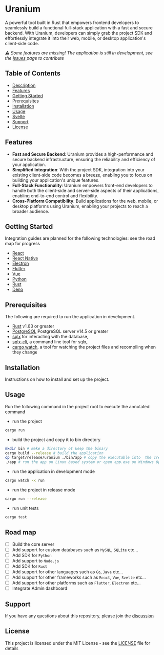 # Uranium

A powerful tool built in Rust that empowers frontend developers to seamlessly build a functional full-stack application with a fast and secure backend. With Uranium, developers can simply grab the project SDK and effortlessly integrate it into their web, mobile, or desktop application's client-side code.

_⚠️ Some features are missing! The application is still in development, see the [issues](https://github.com/opeolluwa/send-file/issues) page to contribute_
## Table of Contents

- [Description](#description)
- [Features](#features)
- [Getting Started](#getting-started)
- [Prerequisites](#prerequisites)
- [Installation](#installation)
- [Usage](#usage)
- [Svelte](https://svelte.dev/)
- [Support](#support)
- [License](#license)



## Features

- **Fast and Secure Backend**: Uranium provides a high-performance and secure backend infrastructure, ensuring the reliability and efficiency of your application.
- **Simplified Integration**: With the project SDK, integration into your existing client-side code becomes a breeze, enabling you to focus on building your application's unique features.
- **Full-Stack Functionality**: Uranium empowers front-end developers to handle both the client-side and server-side aspects of their applications, enabling end-to-end control and flexibility.
- **Cross-Platform Compatibility**: Build applications for the web, mobile, or desktop platforms using Uranium, enabling your projects to reach a broader audience.

## Getting Started

Integration guides are planned for the following technologies: see the road map for progress

- [React](https://reactjs.org/)
- [React Native](https://reactnative.dev/)
- [Electron](https://www.electronjs.org/)
- [Flutter](https://flutter.dev/)
- [Vue](https://vuejs.org/)
- [Python](https://www.python.org/)
- [Rust](https://www.rust-lang.org/)
- [Deno](https://deno.land/)

## Prerequisites

The following are required to run the application in development.

- [Rust](https://www.rust-lang.org/tools/install) v1.63 or greater
- [PostgreSQL](https://www.postgresql.org/download/) PostgreSQL server v14.5 or greater
- [sqlx](https://crates.io/crates/sqlx) for interacting with the database,
- [sqlx-cli](https://crates.io/crates/sqlx-cli), a command line tool for sqlx,
- [cargo watch](https://crates.io/crates/cargo-watch), a tool for watching the project files and recompiling when they change

## Installation

Instructions on how to install and set up the project.

## Usage

Run the following command in the project root to execute the annotated command

- run the project

```sh
cargo run
```

- build the project and copy it to bin directory

```sh
mkdir bin # make a directory ot keep the binary
cargo build --release # build the application
cp target/release/uranium ./bin/app # copy the executable into  the created folder
./app # run the app on Linux based system or open app.exe on Windows Operating System
```

- run the application in development mode

```sh
cargo watch -x run
```

- run the project in release mode

```sh
cargo run --release
```

- run unit tests

```sh
cargo test
```

## Road map

- [ ] Build the core server
- [ ] Add support for custom databases such as `MySQL`, `SQLite` etc...
- [ ] Add SDK for `Python`
- [ ] Add support to `Node.js`
- [ ] Add SDK for `Rust`
- [ ] Add support for other languages such as `Go`, `Java` etc...
- [ ] Add support for other frameworks such as `React`, `Vue`, `Svelte` etc...
- [ ] Add support for other platforms such as `Flutter`, `Electron` etc...
- [ ] Integrate Admin dashboard

## Support

If you have any questions about this repository, please join the [discussion](https://github.com/opeolluwa/uranium/discussions)

## License

This project is licensed under the MIT License - see the [LICENSE](LICENSE) file for details
